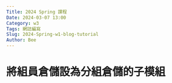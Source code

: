 ```yaml
---
Title: 2024 Spring 課程
Date: 2024-03-07 13:00
Category: w3
Tags: 網誌編寫
Slug: 2024-Spring-w1-blog-tutorial
Author: Bee
---
```




<!-- PELICAN_END_SUMMARY -->

# 將組員倉儲設為分組倉儲的子模組